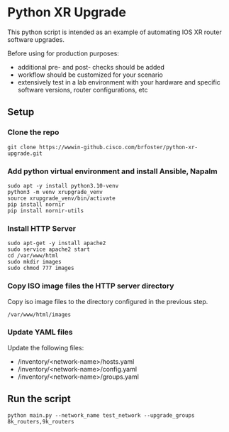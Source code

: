 # Python XR Upgrade
This python script is intended as an example of automating IOS XR router software upgrades.  

Before using for production purposes:
* additional pre- and post- checks should be added
* workflow should be customized for your scenario
* extensively test in a lab environment with your hardware and specific software versions, router configurations, etc

## Setup
### Clone the repo
```commandline
git clone https://wwwin-github.cisco.com/brfoster/python-xr-upgrade.git
```
### Add python virtual environment and install Ansible, Napalm
```
sudo apt -y install python3.10-venv
python3 -m venv xrupgrade_venv
source xrupgrade_venv/bin/activate
pip install nornir
pip install nornir-utils
```
### Install HTTP Server
```commandline
sudo apt-get -y install apache2
sudo service apache2 start
cd /var/www/html
sudo mkdir images
sudo chmod 777 images
```
### Copy ISO image files the HTTP server directory
Copy iso image files to the directory configured in the previous step.

`/var/www/html/images`

### Update YAML files
Update the following files:
* /inventory/\<network-name\>/hosts.yaml
* /inventory/\<network-name\>/config.yaml
* /inventory/\<network-name\>/groups.yaml
## Run the script
```commandline
python main.py --network_name test_network --upgrade_groups 8k_routers,9k_routers
```